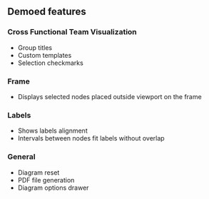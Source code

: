 ## Demoed features
### Cross Functional Team Visualization
* Group titles
* Custom templates
* Selection checkmarks

### Frame
* Displays selected nodes placed outside viewport on the frame

### Labels
* Shows labels alignment
* Intervals between nodes fit labels without overlap

### General
* Diagram reset
* PDF file generation
* Diagram options drawer
